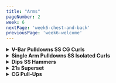 ```yaml
---
title: "Arms"
pageNumber: 2
week: 6
nextPage: 'week6-chest-and-back'
previousPage: 'week6-welcome'
--- 
```


<details>
<summary><b>V-Bar Pulldowns SS CG Curls</b></summary>

<figure class="video_container">
  <video controls={true}>
    <source src="https://github.com/jakebayliss/jpfitness/assets/101162903/0a3e98b4-3e70-46c1-97f7-55d156d47b04" type="video/mp4">
  </video>
</figure>
  
- Lock elbows for the duration of your set

- Don't let your hands come too far above elbow height to ensure triceps are constantly engaged

- Hold bar at the edge and push outwards at the bottom while you SQUEEZE

- Ensure you're squeezing every rep - burn those triceps baby

<figure class="video_container">
  <video controls={true}>
    <source src="https://github.com/jakebayliss/jpfitness/assets/101162903/58898f86-2627-4639-836e-2b60f4ae02b1" type="video/mp4">
  </video>
</figure>

- Lock elbows as per!!

 -Try minimise upper-body rocking, I know it's hard but try!

 -Arms are spaced extremely close to one another, inside elbow-width apart with pinky fingers almost touching

- Close grip curls are amazing for increasing the size of the peak of your bicep - which is what we're chasing baby!

- As above, they're amazing to drop-set!

</details>

<details>
<summary><b>Single Arm Pulldowns SS Isolated Curls</b></summary>

<figure class="video_container">
  <video controls={true}>
    <source src="https://github.com/jakebayliss/jpfitness/assets/101162903/6d885fd2-8947-477a-a9b5-6361f29f0760" type="video/mp4">
  </video>
</figure>

- Amazing exercise for building that outer head and increasing arm thickness

- Tip is to stand right in the centre of the cable and extend outwards at an angle

- This means you'll already naturally be finishing each rep with your arm angled outwards, further targeting your lateral (outer) head

 -As with all tricep exercises SQUEEZE at the bottom


<figure class="video_container">
  <video controls={true}>
    <source src="https://github.com/jakebayliss/jpfitness/assets/101162903/900ed14c-567e-4fc8-ae96-d162e8d0f517" type="video/mp4">
  </video>
</figure>

- Try perform these isolated curls on a bench right near your cable extensions

- Lock your elbow firmly into your leg and curl normally

- Start low weight until you get the form correct then work your way up

- These are a targeted exercise so don't over-do yourself weight wise

- Squeeze at the top and slow release back down

- I typically rep 8-10kg and do 4 sets of the Superset

</details>

<details>
<summary><b>Dips SS Hammers</b></summary>

<figure class="video_container">
  <video controls={true}>
    <source src="https://github.com/jakebayliss/jpfitness/assets/101162903/10a502b9-b9cd-43ef-91d0-e2ea20f2a932" type="video/mp4">
  </video>
</figure>

- Definitely start these on an assisted machine.

- Start with your elbows locked and arms straight, then slowly lower yourself to 90 degrees (the forearm/upper arm angle I reach in the vid) then power back up to vertical

- Dips are amazing for both chest and triceps so you could include in your chest day too

- Don't go too far down or you'll hurt your shoulder, 90 degree bend like in the video is good

- If you can't dip your bodyweight then use the assisted machine that most gyms provide

- I do 8-12 reps of body weight dips


<figure class="video_container">
  <video controls={true}>
    <source src="https://github.com/jakebayliss/jpfitness/assets/101162903/f4240a54-b95c-4551-b21d-2c54e3c8a9f5" type="video/mp4">
  </video>
</figure>

- Lock your elbows into your obliques for best form

- Slow reps down, maximise control

- For maximum burn on any curls don't let your arms go completely vertical - this keeps your bicep engaged for the duration of your set

- Minimise body-rocking while curling for complete bicep engagement

- Start light and work your way up as form/strength improves

- Currently on 16kg for 8 reps each arm

</details>

<details>
<summary><b>21s Superset</b></summary>

<figure class="video_container">
  <video controls={true}>
    <source src="https://github.com/jakebayliss/jpfitness/assets/101162903/b73a0568-9b4d-42b3-9da4-47bc65a17839" type="video/mp4">
  </video>
</figure>

<figure class="video_container">
  <video controls={true}>
    <source src="https://github.com/jakebayliss/jpfitness/assets/101162903/3d8f5a93-f287-4afe-bcab-344261bbe277" type="video/mp4">
  </video>
</figure>

- Start with your arms fully relaxed, then curl up to half way up your arm or a 90 degree arm-forearm angle - rep 7 times like this, then 7 in the upper half and 7 complete curls

- Form is incredibly important to ensure your bi's are constantly engaged

- Always go to failure on close grip part

- Short rest between sets, get that blood flowing

- Depending on your bicep/tricep strength I would recommend a weight ~1/3 your bodyweight

- Lock your elbows when doing your overheads, it's essential for tricep engagement

- I rep 25kg, 21 reps bicep curls, 8-10 reps overhead extensions and failure for close grip bench

</details>

<details>
<summary><b>CG Pull-Ups</b></summary>

<figure class="video_container">
  <video controls={true}>
    <source src="https://github.com/jakebayliss/jpfitness/assets/101162903/b21211bc-4dbc-489d-91e2-7d1f18c017e0" type="video/mp4">
  </video>
</figure>

- Close grip doesn't necessarily mean pinky fingers touching like it does for other exercises, go shoulder width apart

- I am well aware these are also targeting your upper-back and I still chose to do them because there's no such thing as doing too many pull-ups!

- Use an assisted machine if you can't do them on their own - this is totally normal they're an extremely hard exercise!

- Go for failure every set, it doesn’t matter if this is 3, 6 or 20 reps - burn yourself out we're at the end of an amazing arms day here

- Weight - N/A, each set til FAILURE BABY

</details>
